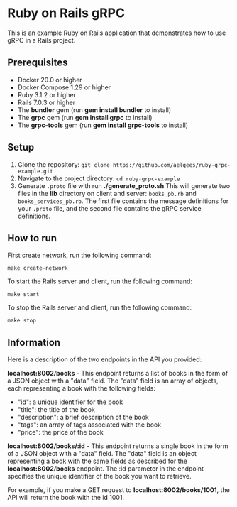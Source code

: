 # Ruby on Rails gRPC

This is an example Ruby on Rails application that demonstrates how to use gRPC in a Rails project.

## Prerequisites
* Docker 20.0 or higher
* Docker Compose 1.29 or higher
* Ruby 3.1.2 or higher
* Rails 7.0.3 or higher
* The **bundler** gem (run **gem install bundler** to install)
* The **grpc** gem (run **gem install grpc** to install)
* The **grpc-tools** gem (run **gem install grpc-tools** to install)

## Setup
1. Clone the repository: `git clone https://github.com/aelgees/ruby-grpc-example.git`
2. Navigate to the project directory: `cd ruby-grpc-example`
3. Generate `.proto` file with run **./generate_proto.sh**
This will generate two files in the **lib** directory on client and server: `books_pb.rb` and `books_services_pb.rb`. The first file contains the message definitions for your `.proto` file, and the second file contains the gRPC service definitions.

## How to run
First create network, run the following command:

    make create-network
    
To start the Rails server and client, run the following command:

    make start
    
To stop the Rails server and client, run the following command:

    make stop
    
## Information
Here is a description of the two endpoints in the API you provided:

**localhost:8002/books** - This endpoint returns a list of books in the form of a JSON object with a "data" field. The "data" field is an array of objects, each representing a book with the following fields:

- "id": a unique identifier for the book
- "title": the title of the book
- "description": a brief description of the book
- "tags": an array of tags associated with the book
- "price": the price of the book

**localhost:8002/books/:id** - This endpoint returns a single book in the form of a JSON object with a "data" field. The "data" field is an object representing a book with the same fields as described for the **localhost:8002/books** endpoint. The :id parameter in the endpoint specifies the unique identifier of the book you want to retrieve.

For example, if you make a GET request to **localhost:8002/books/1001**, the API will return the book with the id 1001.
